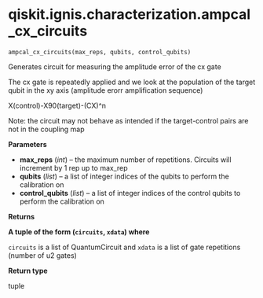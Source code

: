 <span id="qiskit-ignis-characterization-ampcal-cx-circuits" />

# qiskit.ignis.characterization.ampcal\_cx\_circuits

<span id="undefined" />

`ampcal_cx_circuits(max_reps, qubits, control_qubits)`

Generates circuit for measuring the amplitude error of the cx gate

The cx gate is repeatedly applied and we look at the population of the target qubit in the xy axis (amplitude erorr amplification sequence)

X(control)-X90(target)-(CX)^n

Note: the circuit may not behave as intended if the target-control pairs are not in the coupling map

**Parameters**

*   **max\_reps** (*int*) – the maximum number of repetitions. Circuits will increment by 1 rep up to max\_rep
*   **qubits** (*list*) – a list of integer indices of the qubits to perform the calibration on
*   **control\_qubits** (*list*) – a list of integer indices of the control qubits to perform the calibration on

**Returns**

**A tuple of the form (`circuits`, `xdata`) where**

`circuits` is a list of QuantumCircuit and `xdata` is a list of gate repetitions (number of u2 gates)

**Return type**

tuple
